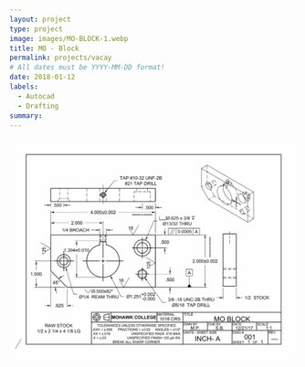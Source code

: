 ```yaml
---
layout: project
type: project
image: images/MO-BLOCK-1.webp
title: MO - Block
permalink: projects/vacay
# All dates must be YYYY-MM-DD format!
date: 2018-01-12
labels:
  - Autocad
  - Drafting
summary: 
---
```


<img class="ui large centre floated rounded image" src="../images/MO-BLOCK-1.webp">
